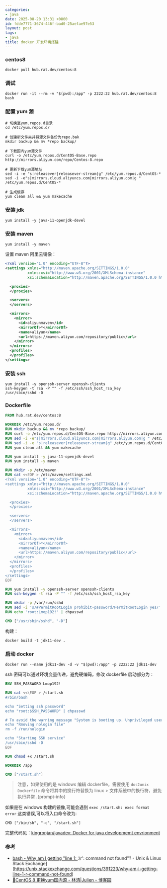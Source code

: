 ```yaml
---
categories:
- java
date: 2025-08-20 13:31 +0800
id: fdde7771-3674-446f-bad0-25aefae97e53
layout: post
tags:
- java
title: docker 开发环境搭建
---
```


### centos8

```shell
docker pull hub.rat.dev/centos:8
```



### 调试

```shell
docker run -it --rm -v "$(pwd):/app" -p 2222:22 hub.rat.dev/centos:8 bash
```



### 配置 yum 源

```shell
# 切换至yum.repos.d目录
cd /etc/yum.repos.d/

# 创建新文件夹并将源文件备份为repo.bak
mkdir backup && mv *repo backup/

# 下载国内yum源文件
curl -o /etc/yum.repos.d/CentOS-Base.repo http://mirrors.aliyun.com/repo/Centos-8.repo

# 更新下载yum源地址
sed -i -e "s|releasever|releasever-stream|g" /etc/yum.repos.d/CentOS-*
sed -i -e"s|mirrors.cloud.aliyuncs.com|mirrors.aliyun.com|g " /etc/yum.repos.d/CentOS-*

# 生成缓存
yum clean all && yum makecache
```



### 安装 jdk

```shell
yum install -y java-11-openjdk-devel
```



### 安装 maven

```shell
yum install -y maven
```

设置 maven 阿里云镜像：

```xml
<?xml version="1.0" encoding="UTF-8"?>
<settings xmlns="http://maven.apache.org/SETTINGS/1.0.0"
          xmlns:xsi="http://www.w3.org/2001/XMLSchema-instance"
          xsi:schemaLocation="http://maven.apache.org/SETTINGS/1.0.0 http://maven.apache.org/xsd/settings-1.0.0.xsd">

  <proxies>
  </proxies>

  <servers>
  </servers>

  <mirrors>
    <mirror>
      <id>aliyunmaven</id>
      <mirrorOf>*</mirrorOf>
      <name>aliyun</name>
      <url>https://maven.aliyun.com/repository/public</url>
    </mirror>
  </mirrors>
  <profiles>
  </profiles>
</settings>
```



### 安装 ssh

```shell
yum install -y openssh-server openssh-clients
ssh-keygen -t rsa -P "" -f /etc/ssh/ssh_host_rsa_key
/usr/sbin/sshd -D
```



### Dockerfile

```dockerfile
FROM hub.rat.dev/centos:8

WORKDIR /etc/yum.repos.d/
RUN mkdir backup && mv *repo backup/
RUN curl -o /etc/yum.repos.d/CentOS-Base.repo http://mirrors.aliyun.com/repo/Centos-8.repo
RUN sed -i -e"s|mirrors.cloud.aliyuncs.com|mirrors.aliyun.com|g " /etc/yum.repos.d/CentOS-*
RUN sed -i -e "s|releasever|releasever-stream|g" /etc/yum.repos.d/CentOS-*
RUN yum clean all && yum makecache

RUN yum install -y java-11-openjdk-devel
RUN yum install -y maven

RUN mkdir -p /etc/maven
RUN cat <<EOF > /etc/maven/settings.xml
<?xml version="1.0" encoding="UTF-8"?>
<settings xmlns="http://maven.apache.org/SETTINGS/1.0.0"
          xmlns:xsi="http://www.w3.org/2001/XMLSchema-instance"
          xsi:schemaLocation="http://maven.apache.org/SETTINGS/1.0.0 http://maven.apache.org/xsd/settings-1.0.0.xsd">

  <proxies>
  </proxies>

  <servers>
  </servers>

  <mirrors>
    <mirror>
      <id>aliyunmaven</id>
      <mirrorOf>*</mirrorOf>
      <name>aliyun</name>
      <url>https://maven.aliyun.com/repository/public</url>
    </mirror>
  </mirrors>
  <profiles>
  </profiles>
</settings>
EOF

RUN yum install -y openssh-server openssh-clients
RUN ssh-keygen -t rsa -P "" -f /etc/ssh/ssh_host_rsa_key

RUN mkdir -p /var/run/sshd
RUN sed -i 's/#PermitRootLogin prohibit-password/PermitRootLogin yes/' /etc/ssh/sshd_config
RUN echo 'root:Lmop192!' | chpasswd

CMD ["/usr/sbin/sshd", "-D"]
```



构建：

```shell
docker build -t jdk11-dev .
```



### 启动 docker

```shell
docker run --name jdk11-dev -d -v "$(pwd):/app" -p 2222:22 jdk11-dev
```



ssh 密码可以通过环境变量传递，避免硬编码，修改 dockerfile 启动部分为：

```dockerfile
ENV SSH_PASSWORD Lmop192!

RUN cat <<\EOF > /start.sh
#/bin/bash

echo "Setting ssh password"
echo "root:$SSH_PASSWORD" | chpasswd

# To avoid the warning message "System is booting up. Unprivileged users are not permitted to log in yet"
echo "Rmoving nologin file"
rm -f /run/nologin

echo "Starting SSH service"
/usr/sbin/sshd -D
EOF

RUN chmod +x /start.sh

WORKDIR /app

CMD ["/start.sh"]
```



> 注意，如果使用的是 windows 编辑 dockerfile，需要使用 `dos2unix Dockerfile` 命令将其中的换行符替换为 linux > 文件系统中的换行符，避免执行异常
.{prompt-info}



如果是在 windows 构建的镜像,可能会遇到 `exec /start.sh: exec format error` 这类错误,可以将入口命令改为:

```shell
CMD ["/bin/sh", "-c", "/start.sh"]
```



完整代码见：[kingronjan/javadev: Docker for java developmemt envrionment](https://github.com/kingronjan/javadev)

### 参考

- [bash - Why am I getting &quot;line 1: ](https://unix.stackexchange.com/questions/391223/why-am-i-getting-line-1-r-command-not-found) :\r': command not found&quot;? - Unix &amp; Linux Stack Exchange](https://unix.stackexchange.com/questions/391223/why-am-i-getting-line-1-r-command-not-found)
- [🎋CentOS 8 更换yum国内源 - 林清\|Julien - 博客园](https://www.cnblogs.com/Julien1021/p/16255403.html)